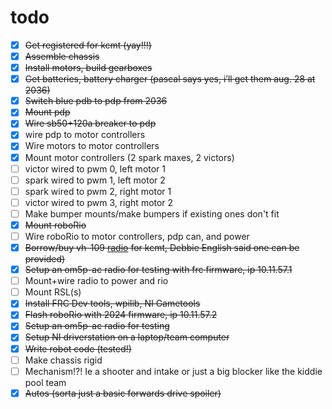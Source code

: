 # todo

- [X] ~~Get registered for kcmt (yay!!!)~~  
- [x] ~~Assemble chassis~~  
- [x] ~~Install motors, build gearboxes~~  
- [x] ~~Get batteries, battery charger (pascal says yes, i’ll get them aug. 28 at 2036)~~
- [x] ~~Switch blue pdb to pdp from 2036~~
- [x] ~~Mount pdp~~
- [x] ~~Wire sb50+120a breaker to pdp~~
- [X] wire pdp to motor controllers
- [X] Wire motors to motor controllers  
- [X] Mount motor controllers (2 spark maxes, 2 victors)
- [ ] victor wired to pwm 0, left motor 1
- [ ] spark wired to pwm 1, left motor 2
- [ ] spark wired to pwm 2, right motor 1
- [ ] victor wired to pwm 3, right motor 2
- [ ] Make bumper mounts/make bumpers if existing ones don't fit  
- [x] ~~Mount roboRio~~  
- [ ] Wire roboRio to motor controllers, pdp can, and power  
- [X] ~~Borrow/buy vh-109 [radio](https://wcproducts.com/products/frc-radio) for kcmt, Debbie English said one can be provided)~~
- [x] ~~Setup an om5p-ac radio for testing with frc firmware, ip 10.11.57.1~~  
- [ ] Mount+wire radio to power and rio  
- [ ] Mount RSL(s)  
- [x] ~~Install FRC Dev tools, wpilib, NI Gametools~~  
- [x] ~~Flash roboRio with 2024 firmware, ip 10.11.57.2~~  
- [x] ~~Setup an om5p-ac radio for testing~~
- [x] ~~Setup NI driverstation on a laptop/team computer~~  
- [x] ~~Write robot code (tested!)~~  
- [ ] Make chassis rigid  
- [ ] Mechanism\!?\! Ie a shooter and intake or just a big blocker like the kiddie pool team
- [X] ~~Autos (sorta just a basic forwards drive spoiler)~~
